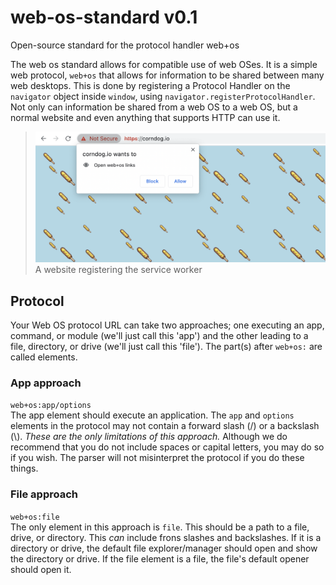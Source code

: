 # web-os-standard v0.1
Open-source standard for the protocol handler web+os

The web os standard allows for compatible use of web OSes. It is a simple web protocol, `web+os` that allows for information to be shared between many web desktops. This is done by registering a Protocol Handler on the `navigator` object inside `window`, using `navigator.registerProtocolHandler`. Not only can information be shared from a web OS to a web OS, but a normal website and even anything that supports HTTP can use it.
> ![](.github/registerProtocolHandler.png)
> A website registering the service worker

## Protocol
Your Web OS protocol URL can take two approaches; one executing an app, command, or module (we'll just call this 'app') and the other leading to a file, directory, or drive (we'll just call this 'file'). The part(s) after `web+os:` are called elements.
### App approach
```web+os:app/options```  
The app element should execute an application. The `app` and `options` elements in the protocol may not contain a forward slash (/) or a backslash (\\). *These are the only limitations of this approach.* Although we do recommend that you do not include spaces or capital letters, you may do so if you wish. The parser will not misinterpret the protocol if you do these things.
### File approach
```web+os:file```  
The only element in this approach is `file`. This should be a path to a file, drive, or directory. This *can* include frons slashes and backslashes. If it is a directory or drive, the default file explorer/manager should open and show the directory or drive. If the file element is a file, the file's default opener should open it.
<!-- TODO: DO's and DON'ts, also add more approaches -->
